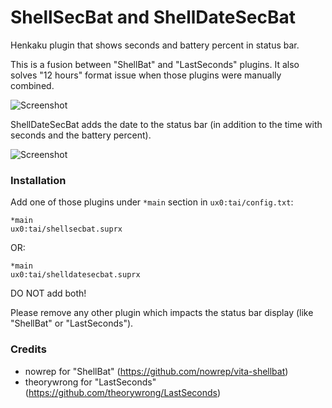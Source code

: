 # ShellSecBat and ShellDateSecBat

Henkaku plugin that shows seconds and battery percent in status bar.

This is a fusion between "ShellBat" and "LastSeconds" plugins.
It also solves "12 hours" format issue when those plugins were manually combined.

![Screenshot](https://github.com/OperationNT414C/ShellSecBat/blob/master/doc/ShellSecBat.png?raw=true)

ShellDateSecBat adds the date to the status bar (in addition to the time with seconds and the battery percent).

![Screenshot](https://github.com/OperationNT414C/ShellSecBat/blob/master/doc/ShellDateSecBat.png?raw=true)


### Installation

Add one of those plugins under `*main` section in `ux0:tai/config.txt`:

```
*main
ux0:tai/shellsecbat.suprx
```

OR:

```
*main
ux0:tai/shelldatesecbat.suprx
```

DO NOT add both!

Please remove any other plugin which impacts the status bar display (like "ShellBat" or "LastSeconds").


### Credits

 * nowrep for "ShellBat" (https://github.com/nowrep/vita-shellbat)
 * theorywrong for "LastSeconds" (https://github.com/theorywrong/LastSeconds)
